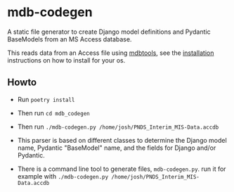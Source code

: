 # mdb-codegen

A static file generator to create Django model definitions and Pydantic BaseModels from an MS Access database.

This reads data from an Access file using [mdbtools](https://github.com/mdbtools/mdbtools), see the [installation](https://github.com/mdbtools/mdbtools#installation) instructions on how to install for your os.


## Howto

 - Run `poetry install`
 - Then run `cd mdb_codegen`
 - Then run `./mdb-codegen.py /home/josh/PNDS_Interim_MIS-Data.accdb`


 - This parser is based on different classes to determine the Django model name, Pydantic "BaseModel" name, and the fields for Django and/or Pydantic.
 - There is a command line tool to generate files, `mdb-codegen.py`. run it for example with `./mdb-codegen.py /home/josh/PNDS_Interim_MIS-Data.accdb`
